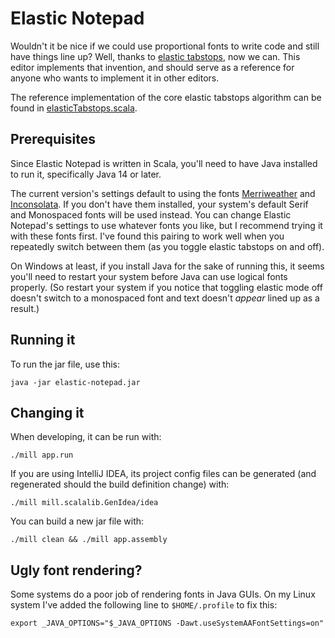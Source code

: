 # Elastic Notepad

Wouldn't it be nice if we could use proportional fonts to write code and still
have things line up? Well, thanks to
[elastic tabstops](http://nickgravgaard.com/elastic-tabstops/), now we can. This
editor implements that invention, and should serve as a reference for anyone who
wants to implement it in other editors.

The reference implementation of the core elastic tabstops algorithm can be
found in [elasticTabstops.scala](app/src/elasticTabstops.scala).

## Prerequisites

Since Elastic Notepad is written in Scala, you'll need to have Java installed to
run it, specifically Java 14 or later.

The current version's settings default to using the fonts
[Merriweather](https://fonts.google.com/specimen/Merriweather) and
[Inconsolata](https://fonts.google.com/specimen/Inconsolata). If you don't have
them installed, your system's default Serif and Monospaced fonts will be used
instead. You can change Elastic Notepad's settings to use whatever fonts
you like, but I recommend trying it with these fonts first. I've found this
pairing to work well when you repeatedly switch between them (as you toggle
elastic tabstops on and off).

On Windows at least, if you install Java for the sake of running this, it seems
you'll need to restart your system before Java can use logical fonts properly.
(So restart your system if you notice that toggling elastic mode off doesn't
switch to a monospaced font and text doesn't *appear* lined up as a result.)

## Running it

To run the jar file, use this:

    java -jar elastic-notepad.jar

## Changing it

When developing, it can be run with:

    ./mill app.run

If you are using IntelliJ IDEA, its project config files can be generated (and regenerated should the build definition change) with:

    ./mill mill.scalalib.GenIdea/idea

You can build a new jar file with:

    ./mill clean && ./mill app.assembly

## Ugly font rendering?

Some systems do a poor job of rendering fonts in Java GUIs. On my Linux system
I've added the following line to `$HOME/.profile` to fix this:

    export _JAVA_OPTIONS="$_JAVA_OPTIONS -Dawt.useSystemAAFontSettings=on"
